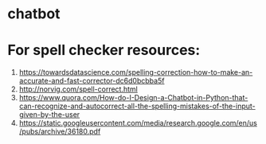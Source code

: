 # chatbot

# For spell checker resources:
  1. https://towardsdatascience.com/spelling-correction-how-to-make-an-accurate-and-fast-corrector-dc6d0bcbba5f 
  2. http://norvig.com/spell-correct.html
  3. https://www.quora.com/How-do-I-Design-a-Chatbot-in-Python-that-can-recognize-and-autocorrect-all-the-spelling-mistakes-of-the-input-given-by-the-user
  4. https://static.googleusercontent.com/media/research.google.com/en/us/pubs/archive/36180.pdf
